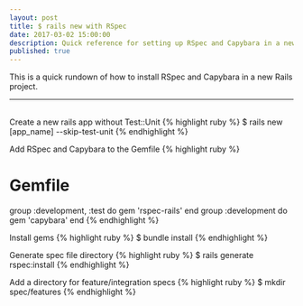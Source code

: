 ```yaml
---
layout: post
title: $ rails new with RSpec
date: 2017-03-02 15:00:00
description: Quick reference for setting up RSpec and Capybara in a new Rails app.
published: true
---
```

This is a quick rundown of how to install RSpec and Capybara in a new Rails project.
<hr>
<br>
Create a new rails app without Test::Unit
{% highlight ruby %}
$ rails new [app_name] --skip-test-unit
{% endhighlight %}

Add RSpec and Capybara to the Gemfile
{% highlight ruby %}
# Gemfile
group :development, :test do
	gem 'rspec-rails'
end
group :development do
	gem 'capybara'
end
{% endhighlight %}

Install gems
{% highlight ruby %}
$ bundle install
{% endhighlight %}

Generate spec file directory
{% highlight ruby %}
$ rails generate rspec:install
{% endhighlight %}

Add a directory for feature/integration specs
{% highlight ruby %}
$ mkdir spec/features
{% endhighlight %}
